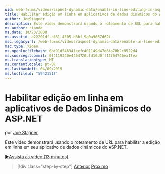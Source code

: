 ```yaml
---
uid: web-forms/videos/aspnet-dynamic-data/enable-in-line-editing-in-aspnet-dynamic-data-applications
title: Habilitar edição em linha em aplicativos de dados dinâmicos do ASP.NET | Microsoft Docs
author: JoeStagner
description: Este vídeo demonstrará usando o roteamento de URL para habilitar a edição em linha em seu aplicativo de dados dinâmicos do ASP.NET.
ms.author: riande
ms.date: 10/23/2008
ms.assetid: a22201df-c031-4505-b3bf-9a0a9667d62b
msc.legacyurl: /web-forms/videos/aspnet-dynamic-data/enable-in-line-editing-in-aspnet-dynamic-data-applications
msc.type: video
ms.openlocfilehash: 6bf91d546341eefc401149d47d6fa70b2c8522d4
ms.sourcegitcommit: 0f1119340e4464720cfd16d0ff15764746ea1fea
ms.translationtype: MT
ms.contentlocale: pt-BR
ms.lasthandoff: 04/09/2019
ms.locfileid: "59421518"
---
```

# <a name="enable-in-line-editing-in-aspnet-dynamic-data-applications"></a>Habilitar edição em linha em aplicativos de Dados Dinâmicos do ASP.NET

por [Joe Stagner](https://github.com/JoeStagner)

Este vídeo demonstrará usando o roteamento de URL para habilitar a edição em linha em seu aplicativo de dados dinâmicos do ASP.NET.

[&#9654;Assista ao vídeo (13 minutos)](https://channel9.msdn.com/Blogs/ASP-NET-Site-Videos/enable-in-line-editing-in-aspnet-dynamic-data-applications)

> [!div class="step-by-step"]
> [Anterior](begin-modifying-dynamic-data-applications-with-url-routing.md)
> [Próximo](how-to-enable-table-specific-routing-in-dynamic-data-applications.md)
